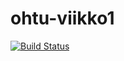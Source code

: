 # ohtu-viikko1
[![Build Status](https://travis-ci.com/Havdon/ohtu-viikko1.svg?token=pLxtKRcupBzCk7ycndb2&branch=master)](https://github.com/Havdon/ohtu-viikko1)
